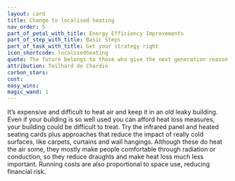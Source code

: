 ```yaml
---
layout: card
title: Change to localised heating
nav_order: 5
part_of_petal_with_title: Energy Efficiency Improvements
part_of_step_with_title: Basic Steps
part_of_task_with_title: Get your strategy right
icon_shortcode: localisedheating
quote: The future belongs to those who give the next generation reason for hope.
attribution: Teilhard de Chardin
carbon_stars: 
cost: 
easy_wins: 
magic_wand: 1
---
```


<p>It’s expensive and difficult to heat air and keep it in an old leaky building. Even if your building is so well used you can afford heat loss measures, your building could be difficult to treat. Try the infrared panel and heated seating cards plus approaches that reduce the impact of really cold surfaces, like carpets, curtains and wall hangings. Although these do heat the air some, they mostly make people comfortable through radiation or conduction, so they reduce draughts and make heat loss much less important. Running costs are also proportional to space use, reducing financial risk.</p> 
